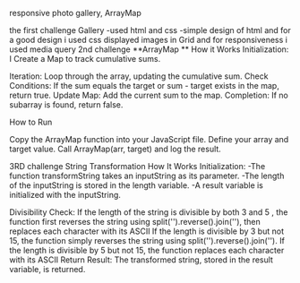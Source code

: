 responsive photo gallery, ArrayMap

the first challenge Gallery -used html and css -simple design of html and for a good design i used css displayed images in Grid and for responsiveness i used media query 2nd challenge
**ArrayMap ** How it Works
Initialization: I Create a Map to track cumulative sums.

Iteration: Loop through the array, updating the cumulative sum.
Check Conditions: If the sum equals the target or sum - target exists in the map, return true.
Update Map: Add the current sum to the map.
Completion: If no subarray is found, return false.

How to Run

Copy the ArrayMap function into your JavaScript file.
Define your array and target value.
Call ArrayMap(arr, target) and log the result.

3RD challenge String Transformation
How It Works
Initialization: -The function transformString takes an inputString as its parameter.
-The length of the inputString is stored in the length variable.
-A result variable is initialized with the inputString.

Divisibility Check: If the length of the string is divisible by both 3 and 5 , the function first reverses the string using split('').reverse().join(''), then replaces each character with its ASCII If the length is divisible by 3 but not 15, the function simply reverses the string using split('').reverse().join(''). If the length is divisible by 5 but not 15, the function replaces each character with its ASCII Return Result: The transformed string, stored in the result variable, is returned.